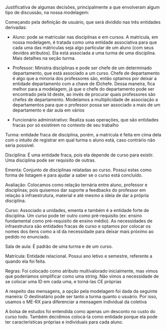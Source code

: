 Justificativa de algumas decisões, principalmente a que envolveram algum tipo de discussão, na nossa modelagem:


Começando pela definição de usuário, que será dividido nas três entidades
derivadas:
- Aluno: pode se matricular nas disciplinas e em cursos. A matricula, em nossa
modelagem, é tratada como uma entidade associativa para que cada uma das mátriculas
seja algo particular de um aluno (com seus devidos atributos). Ela está associada a
uma turma de uma disciplina. Mais detalhes na seção turma.

- Professor: Ministra disciplinas e pode ser chefe de um determinado departamento, 
que está associado a um curso. Chefe de departamento é algo que a minoria dos professores
são, então optamos por deixar a entidade departamento com a chave de IDchefe. Dessa
maneira, fica melhor para a modelagem, já que o chefe do departamento pode ser encontrado
pela Id deste, ao invés de procurar quais professores são chefes de departamento.
Modelamos a multiplicidade de associação a departamentos para que o professor possa
ser associado a mais de um departamento e dar aula em vários


- Funcionário administrativo: Realiza suas operações, que são entidades fracas por só
existirem no contexto de seu trabalho

Turma: entidade fraca de disciplina, porém, a matrícula é feita em cima dela com o
intuito de registrar em qual turma o aluno está, caso contrário não seria possível.


Disciplina: É uma entidade fraca, pois ela depende de curso para existir. Uma disciplina
pode ser requisito de outras.

Ementa: Conjunto de disciplinas relatadas ao curso. Possui estas como forma de listagem e
para ajudar a saber se o curso está concluído.

Avaliação: Colocamos como relação ternária entre aluno, professor e disciplinas; pois
quisemos dar suporte a feedbacks do professor em relação à infraestrutura, material e
até mesmo a ideia de dar a própria disciplina.

Curso: Associado a unidades, ementa e também é a entidade forte de disciplina. Um curso
pode ter outro como pré-requisito (ex: ensino fundamental como pré-requisito de ensino
médio). As necessidades de infraestrutura são entidades fracas de curso e optamos por
colocar os nomes dos itens como a id da necessidade para deixar mais próximo ao pedido
no enunciado.

Sala de aula: É padrão de uma turma e de um curso.

Matrícula: Entidade relacional. Possui ano letivo e semestre, referente a quando ela foi feita.

Regras: Foi colocado como atributo multivalorado inicialmente, mas vimos que poderíamos simplificar
como uma string. Não vimos a necessidade de se colocar
uma ID em cada uma, e torná-las CE próprias

A respeito das mensagens, a opção pela modelagem foi dada da seguinte maneira:
O destinatário pode ser tanto a turma quanto o usuário. Por isso, usamos o ME-RX
para diferenciar a mensagem individual da coletiva

A bolsa de estudos foi entendida como apenas um desconto no custo do curso todo. Também
decidimos colocá-la como entidade porque ela pode ter características próprias e individuais
para cada aluno.
